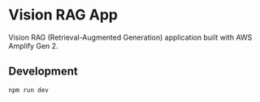 # Vision RAG App

Vision RAG (Retrieval-Augmented Generation) application built with AWS Amplify Gen 2.

## Development

```bash
npm run dev
```
